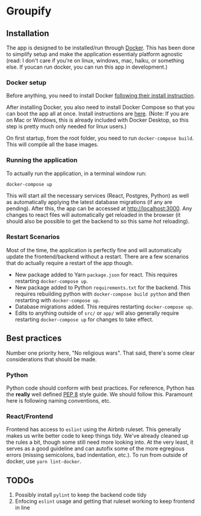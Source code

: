 # Groupify

## Installation

The app is designed to be installed/run through [Docker](https://docs.docker.com/).
This has been done to simplify setup and make the application essentialy platform
agnostic (read: I don't care if you're on linux, windows, mac, haiku, or something
else. If youcan run docker, you can run this app in development.)

### Docker setup

Before anything, you need to install Docker [following their install instruction](https://docs.docker.com/install/#supported-platforms).

After installing Docker, you also need to install Docker Compose so that you can
boot the app all at once. Install instructions are [here](https://docs.docker.com/compose/install/). (Note: If you are on Mac or Windows, this is already included with
Docker Desktop, so this step is pretty much only needed for linux users.)

On first startup, from the root folder, you need to run `docker-compose build`.
This will compile all the base images.

### Running the application

To actually run the application, in a terminal window run:

```bash
docker-compose up
```

This will start all the necessary services (React, Postgres, Python) as well as
automatically applying the latest database migrations (if any are pending). After
this, the app can be accessed at [http://localhost:3000](http://localhost:3000).
Any changes to react files will automatically get reloaded in the browser
(it should also be possible to get the backend to so this same _hot_ reloading).

### Restart Scenarios

Most of the time, the application is perfectly fine and will automatically update
the frontend/backend without a restart. There are a few scenarios that do actually
require a restart of the app though.

- New package added to Yarn `package.json` for react. This requires restarting
`docker-compose up`.
- New package added to Python `requirements.txt` for the backend. This requires
rebuilding python with `docker-compose build python` and then restarting with
`docker-compose up`.
- Database migrations added. This requires restarting `docker-compose up`.
- Edits to anything outside of `src/` or `app/` will also generally require
restarting `docker-compose up` for changes to take effect.

## Best practices

Number one priority here, "No religious wars". That said, there's some clear
considerations that should be made.

### Python

Python code should conform with best practices. For reference, Python has the
**really** well defined [PEP 8](https://www.python.org/dev/peps/pep-0008/)
style guide. We should follow this. Paramount here is following naming
conventions, etc.

### React/Frontend

Frontend has access to `eslint` using the Airbnb ruleset. This generally makes
us write better code to keep things tidy. We've already cleaned up the rules a
bit, though some still need more looking into. At the very least, it serves as a
good guideline and can autofix some of the more egregious errors (missing
semicolons, bad indentation, etc.). To run from outside of docker, use `yarn lint-docker`.

## TODOs

1. Possibly install `pylint` to keep the backend code tidy
2. Enfocing `eslint` usage and getting that ruleset working to keep frontend in line